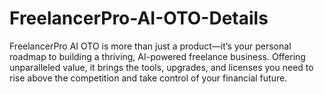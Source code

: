 # FreelancerPro-AI-OTO-Details
FreelancerPro AI OTO is more than just a product—it’s your personal roadmap to building a thriving, AI-powered freelance business. Offering unparalleled value, it brings the tools, upgrades, and licenses you need to rise above the competition and take control of your financial future.
